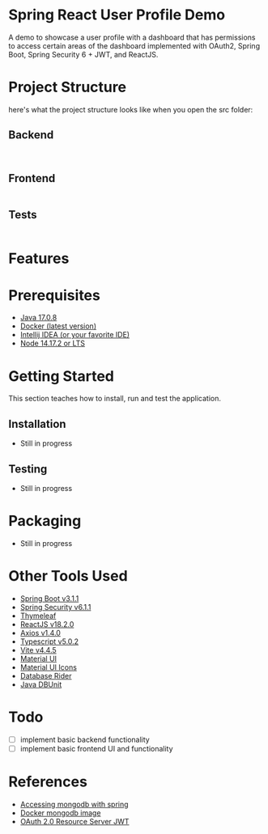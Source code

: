 # Spring React User Profile Demo

A demo to showcase a user profile with a dashboard that has permissions to access certain areas of the dashboard implemented with OAuth2, Spring Boot, Spring Security 6 + JWT, and ReactJS.

# Project Structure

here's what the project structure looks like when you open the src folder:
## Backend
```


```

## Frontend
```

```

## Tests
```

```

# Features


# Prerequisites
* [Java 17.0.8](https://www.oracle.com/java/technologies/javase/jdk17-archive-downloads.html)
* [Docker (latest version)](https://www.docker.com)
* [Intellij IDEA (or your favorite IDE)](https://www.jetbrains.com/toolbox-app/)
* [Node 14.17.2 or LTS](https://nodejs.org/en)

# Getting Started

This section teaches how to install, run and test the application.

## Installation

- Still in progress

## Testing

- Still in progress

# Packaging

- Still in progress

# Other Tools Used

* [Spring Boot v3.1.1](https://spring.io/projects/spring-boot)
* [Spring Security v6.1.1](https://spring.io/projects/spring-security)
* [Thymeleaf](https://www.thymeleaf.org)
* [ReactJS v18.2.0](https://reactjs.org/)
* [Axios v1.4.0](https://axios-http.com/docs/intro)
* [Typescript v5.0.2](https://www.typescriptlang.org)
* [Vite v4.4.5](https://vitejs.dev)
* [Material UI](https://mui.com)
* [Material UI Icons](https://mui.com)
* [Database Rider](https://github.com/database-rider/database-rider)
* [Java DBUnit](https://www.baeldung.com/java-dbunit)

# Todo
- [ ] implement basic backend functionality
- [ ] implement basic frontend UI and functionality

# References

* [Accessing mongodb with spring](https://spring.io/guides/gs/accessing-data-mongodb/)
* [Docker mongodb image](https://hub.docker.com/_/mongo)
* [OAuth 2.0 Resource Server JWT](https://docs.spring.io/spring-security/reference/servlet/oauth2/resource-server/jwt.html)
